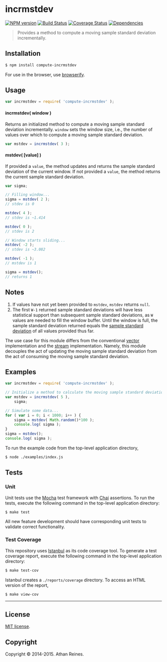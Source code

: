 incrmstdev
===
[![NPM version][npm-image]][npm-url] [![Build Status][travis-image]][travis-url] [![Coverage Status][coveralls-image]][coveralls-url] [![Dependencies][dependencies-image]][dependencies-url]

> Provides a method to compute a moving sample standard deviation incrementally.


## Installation

``` bash
$ npm install compute-incrmstdev
```

For use in the browser, use [browserify](https://github.com/substack/node-browserify).


## Usage

``` javascript
var incrmstdev = require( 'compute-incrmstdev' );
```

#### incrmstdev( window )

Returns an initialized method to compute a moving sample standard deviation incrementally. `window` sets the window size, i.e., the number of values over which to compute a moving sample standard deviation.

``` javascript
var mstdev = incrmstdev( 3 );
```

#### mstdev( [value] )

If provided a `value`, the method updates and returns the sample standard deviation of the current window. If not provided a `value`, the method returns the current sample standard deviation.

``` javascript
var sigma;

// Filling window...
sigma = mstdev( 2 );
// stdev is 0

mstdev( 4 );
// stdev is ~1.414

mstdev( 0 );
// stdev is 2

// Window starts sliding...
mstdev( -2 );
// stdev is ~3.082

mstdev( -1 );
// mstdev is 1

sigma = mstdev();
// returns 1
```


## Notes

1. 	If values have not yet been provided to `mstdev`, `mstdev` returns `null`.
1. 	The first `W-1` returned sample standard deviations will have less statistical support than subsequent sample standard deviations, as `W` values are needed to fill the window buffer. Until the window is full, the sample standard deviation returned equals the [sample standard deviation](https://github.com/compute-io/stdev) of all values provided thus far.

The use case for this module differs from the conventional [vector](https://github.com/compute-io/mstdev) implementation and the [stream](https://github.com/flow-io/) implementation. Namely, this module decouples the act of updating the moving sample standard deviation from the act of consuming the moving sample standard deviation.



## Examples

``` javascript
var incrmstdev = require( 'compute-incrmstdev' );

// Initialize a method to calculate the moving sample standard deviation incrementally:
var mstdev = incrmstdev( 5 ),
	sigma;

// Simulate some data...
for ( var i = 0; i < 1000; i++ ) {
	sigma = mstdev( Math.random()*100 );
	console.log( sigma );
}
sigma = mstdev();
console.log( sigma );
```

To run the example code from the top-level application directory,

``` bash
$ node ./examples/index.js
```


## Tests

### Unit

Unit tests use the [Mocha](http://mochajs.org/) test framework with [Chai](http://chaijs.com) assertions. To run the tests, execute the following command in the top-level application directory:

``` bash
$ make test
```

All new feature development should have corresponding unit tests to validate correct functionality.


### Test Coverage

This repository uses [Istanbul](https://github.com/gotwarlost/istanbul) as its code coverage tool. To generate a test coverage report, execute the following command in the top-level application directory:

``` bash
$ make test-cov
```

Istanbul creates a `./reports/coverage` directory. To access an HTML version of the report,

``` bash
$ make view-cov
```


---
## License

[MIT license](http://opensource.org/licenses/MIT).


## Copyright

Copyright &copy; 2014-2015. Athan Reines.


[npm-image]: http://img.shields.io/npm/v/compute-incrmstdev.svg
[npm-url]: https://npmjs.org/package/compute-incrmstdev

[travis-image]: http://img.shields.io/travis/compute-io/incrmstdev/master.svg
[travis-url]: https://travis-ci.org/compute-io/incrmstdev

[coveralls-image]: https://img.shields.io/coveralls/compute-io/incrmstdev/master.svg
[coveralls-url]: https://coveralls.io/r/compute-io/incrmstdev?branch=master

[dependencies-image]: http://img.shields.io/david/compute-io/incrmstdev.svg
[dependencies-url]: https://david-dm.org/compute-io/incrmstdev

[dev-dependencies-image]: http://img.shields.io/david/dev/compute-io/incrmstdev.svg
[dev-dependencies-url]: https://david-dm.org/dev/compute-io/incrmstdev

[github-issues-image]: http://img.shields.io/github/issues/compute-io/incrmstdev.svg
[github-issues-url]: https://github.com/compute-io/incrmstdev/issues
